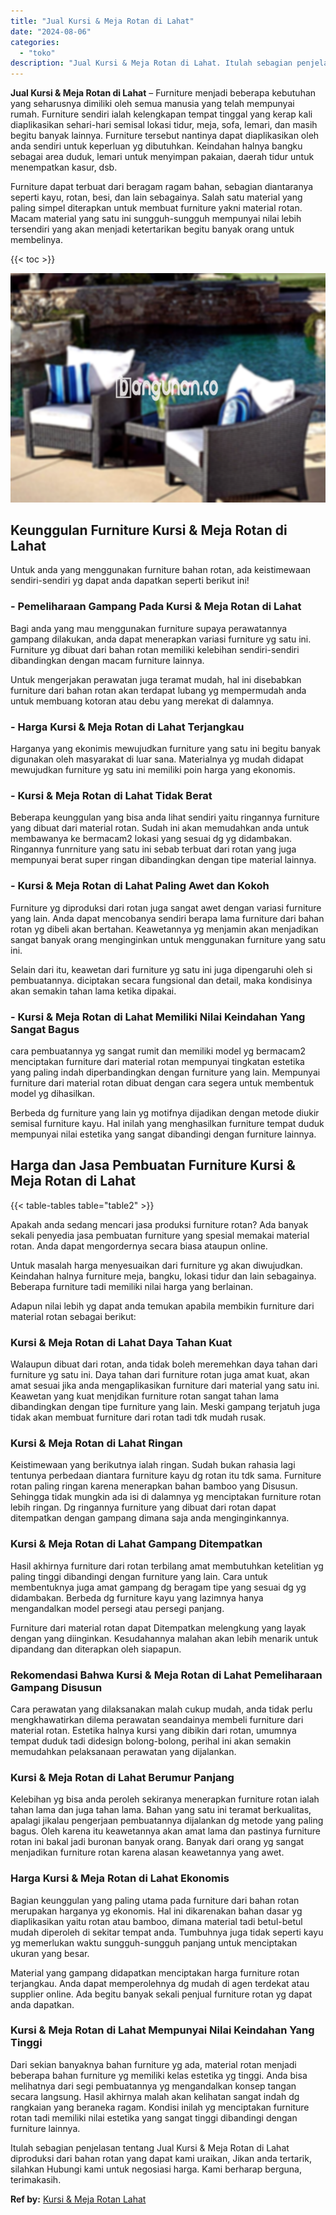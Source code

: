 ```yaml
---
title: "Jual Kursi & Meja Rotan di Lahat"
date: "2024-08-06"
categories: 
  - "toko"
description: "Jual Kursi & Meja Rotan di Lahat. Itulah sebagian penjelasan tentang Jual Kursi & Meja Rotan di Lahat diproduksi dari bahan rotan yang dapat kami uraikan, Ji..."
---
```


**Jual Kursi & Meja Rotan di Lahat** – Furniture menjadi beberapa kebutuhan yang seharusnya dimiliki oleh semua manusia yang telah mempunyai rumah. Furniture sendiri ialah kelengkapan tempat tinggal yang kerap kali diaplikasikan sehari-hari semisal lokasi tidur, meja, sofa, lemari, dan masih begitu banyak lainnya. Furniture tersebut nantinya dapat diaplikasikan oleh anda sendiri untuk keperluan yg dibutuhkan. Keindahan halnya bangku sebagai area duduk, lemari untuk menyimpan pakaian, daerah tidur untuk menempatkan kasur, dsb.

Furniture dapat terbuat dari beragam ragam bahan, sebagian diantaranya seperti kayu, rotan, besi, dan lain sebagainya. Salah satu material yang paling simpel diterapkan untuk membuat furniture yakni material rotan. Macam material yang satu ini sungguh-sungguh mempunyai nilai lebih tersendiri yang akan menjadi ketertarikan begitu banyak orang untuk membelinya.

{{< toc >}}

![Jual Kursi & Meja Rotan di Lahat](/images/kursi-meja-rotan-murah11.png)

## Keunggulan Furniture Kursi & Meja Rotan di Lahat

Untuk anda yang menggunakan furniture bahan rotan, ada keistimewaan sendiri-sendiri yg dapat anda dapatkan seperti berikut ini!

### \- Pemeliharaan Gampang Pada Kursi & Meja Rotan di Lahat

Bagi anda yang mau menggunakan furniture supaya perawatannya gampang dilakukan, anda dapat menerapkan variasi furniture yg satu ini. Furniture yg dibuat dari bahan rotan memiliki kelebihan sendiri-sendiri dibandingkan dengan macam furniture lainnya.

Untuk mengerjakan perawatan juga teramat mudah, hal ini disebabkan furniture dari bahan rotan akan terdapat lubang yg mempermudah anda untuk membuang kotoran atau debu yang merekat di dalamnya.

### \- Harga Kursi & Meja Rotan di Lahat Terjangkau

Harganya yang ekonimis mewujudkan furniture yang satu ini begitu banyak digunakan oleh masyarakat di luar sana. Materialnya yg mudah didapat mewujudkan furniture yg satu ini memiliki poin harga yang ekonomis.

### \- Kursi & Meja Rotan di Lahat Tidak Berat

Beberapa keunggulan yang bisa anda lihat sendiri yaitu ringannya furniture yang dibuat dari material rotan. Sudah ini akan memudahkan anda untuk membawanya ke bermacam2 lokasi yang sesuai dg yg didambakan. Ringannya funrniture yang satu ini sebab terbuat dari rotan yang juga mempunyai berat super ringan dibandingkan dengan tipe material lainnya.

### \- Kursi & Meja Rotan di Lahat Paling Awet dan Kokoh

Furniture yg diproduksi dari rotan juga sangat awet dengan variasi furniture yang lain. Anda dapat mencobanya sendiri berapa lama furniture dari bahan rotan yg dibeli akan bertahan. Keawetannya yg menjamin akan menjadikan sangat banyak orang menginginkan untuk menggunakan furniture yang satu ini.

Selain dari itu, keawetan dari furniture yg satu ini juga dipengaruhi oleh si pembuatannya. diciptakan secara fungsional dan detail, maka kondisinya akan semakin tahan lama ketika dipakai.

### \- Kursi & Meja Rotan di Lahat Memiliki Nilai Keindahan Yang Sangat Bagus

cara pembuatannya yg sangat rumit dan memiliki model yg bermacam2 menciptakan furniture dari material rotan mempunyai tingkatan estetika yang paling indah diperbandingkan dengan furniture yang lain. Mempunyai furniture dari material rotan dibuat dengan cara segera untuk membentuk model yg dihasilkan.

Berbeda dg furniture yang lain yg motifnya dijadikan dengan metode diukir semisal furniture kayu. Hal inilah yang menghasilkan furniture tempat duduk mempunyai nilai estetika yang sangat dibandingi dengan furniture lainnya.

## Harga dan Jasa Pembuatan Furniture Kursi & Meja Rotan di Lahat

{{< table-tables table="table2" >}}

Apakah anda sedang mencari jasa produksi furniture rotan? Ada banyak sekali penyedia jasa pembuatan furniture yang spesial memakai material rotan. Anda dapat mengordernya secara biasa ataupun online.

Untuk masalah harga menyesuaikan dari furniture yg akan diwujudkan. Keindahan halnya furniture meja, bangku, lokasi tidur dan lain sebagainya. Beberapa furniture tadi memiliki nilai harga yang berlainan.

Adapun nilai lebih yg dapat anda temukan apabila membikin furniture dari material rotan sebagai berikut:

### Kursi & Meja Rotan di Lahat Daya Tahan Kuat

Walaupun dibuat dari rotan, anda tidak boleh meremehkan daya tahan dari furniture yg satu ini. Daya tahan dari furniture rotan juga amat kuat, akan amat sesuai jika anda mengaplikasikan furniture dari material yang satu ini. Keawetan yang kuat menjdikan furniture rotan sangat tahan lama dibandingkan dengan tipe furniture yang lain. Meski gampang terjatuh juga tidak akan membuat furniture dari rotan tadi tdk mudah rusak.

### Kursi & Meja Rotan di Lahat Ringan

Keistimewaan yang berikutnya ialah ringan. Sudah bukan rahasia lagi tentunya perbedaan diantara furniture kayu dg rotan itu tdk sama. Furniture rotan paling ringan karena menerapkan bahan bamboo yang Disusun. Sehingga tidak mungkin ada isi di dalamnya yg menciptakan furniture rotan lebih ringan. Dg ringannya furniture yang dibuat dari rotan dapat ditempatkan dengan gampang dimana saja anda menginginkannya.

### Kursi & Meja Rotan di Lahat Gampang Ditempatkan

Hasil akhirnya furniture dari rotan terbilang amat membutuhkan ketelitian yg paling tinggi dibandingi dengan furniture yang lain. Cara untuk membentuknya juga amat gampang dg beragam tipe yang sesuai dg yg didambakan. Berbeda dg furniture kayu yang lazimnya hanya mengandalkan model persegi atau persegi panjang.

Furniture dari material rotan dapat Ditempatkan melengkung yang layak dengan yang diinginkan. Kesudahannya malahan akan lebih menarik untuk dipandang dan diterapkan oleh siapapun.

### Rekomendasi Bahwa Kursi & Meja Rotan di Lahat Pemeliharaan Gampang Disusun

Cara perawatan yang dilaksanakan malah cukup mudah, anda tidak perlu mengkhawatirkan dilema perawatan seandainya membeli furniture dari material rotan. Estetika halnya kursi yang dibikin dari rotan, umumnya tempat duduk tadi didesign bolong-bolong, perihal ini akan semakin memudahkan pelaksanaan perawatan yang dijalankan.

### Kursi & Meja Rotan di Lahat Berumur Panjang

Kelebihan yg bisa anda peroleh sekiranya menerapkan furniture rotan ialah tahan lama dan juga tahan lama. Bahan yang satu ini teramat berkualitas, apalagi jikalau pengerjaan pembuatannya dijalankan dg metode yang paling bagus. Oleh karena itu keawetannya akan amat lama dan pastinya furniture rotan ini bakal jadi buronan banyak orang. Banyak dari orang yg sangat menjadikan furniture rotan karena alasan keawetannya yang awet.

### Harga Kursi & Meja Rotan di Lahat Ekonomis

Bagian keunggulan yang paling utama pada furniture dari bahan rotan merupakan harganya yg ekonomis. Hal ini dikarenakan bahan dasar yg diaplikasikan yaitu rotan atau bamboo, dimana material tadi betul-betul mudah diperoleh di sekitar tempat anda. Tumbuhnya juga tidak seperti kayu yg memerlukan waktu sungguh-sungguh panjang untuk menciptakan ukuran yang besar.

Material yang gampang didapatkan menciptakan harga furniture rotan terjangkau. Anda dapat memperolehnya dg mudah di agen terdekat atau supplier online. Ada begitu banyak sekali penjual furniture rotan yg dapat anda dapatkan.

### Kursi & Meja Rotan di Lahat Mempunyai Nilai Keindahan Yang Tinggi

Dari sekian banyaknya bahan furniture yg ada, material rotan menjadi beberapa bahan furniture yg memiliki kelas estetika yg tinggi. Anda bisa melihatnya dari segi pembuatannya yg mengandalkan konsep tangan secara langsung. Hasil akhirnya malah akan kelihatan sangat indah dg rangkaian yang beraneka ragam. Kondisi inilah yg menciptakan furniture rotan tadi memiliki nilai estetika yang sangat tinggi dibandingi dengan furniture lainnya.

Itulah sebagian penjelasan tentang Jual Kursi & Meja Rotan di Lahat diproduksi dari bahan rotan yang dapat kami uraikan, Jikan anda tertarik, silahkan Hubungi kami untuk negosiasi harga. Kami berharap berguna, terimakasih.

**Ref by:** [Kursi & Meja Rotan Lahat](https://id.wikipedia.org/wiki/Kursi)
